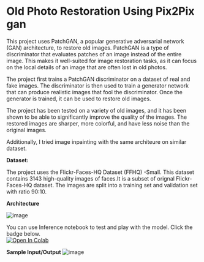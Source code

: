 # Old Photo Restoration Using Pix2Pix gan
This project uses PatchGAN, a popular generative adversarial network (GAN) architecture, to restore old images. PatchGAN is a type of discriminator that evaluates patches of an image instead of the entire image. This makes it well-suited for image restoration tasks, as it can focus on the local details of an image that are often lost in old photos.

The project first trains a PatchGAN discriminator on a dataset of real and fake images. The discriminator is then used to train a generator network that can produce realistic images that fool the discriminator. Once the generator is trained, it can be used to restore old images.

The project has been tested on a variety of old images, and it has been shown to be able to significantly improve the quality of the images. The restored images are sharper, more colorful, and have less noise than the original images.

Additionally, I tried image inpainting with the same architeure on similar dataset.

**Dataset:**

The project uses the Flickr-Faces-HQ Dataset (FFHQ) -Small. This dataset contains 3143 high-quality images of faces.It is a subset of orignal Flickr-Faces-HQ dataset. The images are split into a training set and validation set with ratio 90:10.

**Architecture**

![image](https://github.com/bimarshak7/GAN-image-restore/assets/59700049/44432487-4041-4147-8eb0-e64fd71b1627)


You can use Inference notebook to test and play with the model. Click the badge below.  
<a href="https://colab.research.google.com/github/bimarshak7/GAN-image-restore/blob/main/ImageRestoration_Model_Inference.ipynb" target="_parent"><img src="https://colab.research.google.com/assets/colab-badge.svg" alt="Open In Colab"/></a>

**Sample Input/Output**
![image](https://github.com/bimarshak7/GAN-image-restore/assets/59700049/1e18576a-23d7-4922-9562-40020dcf668b)

